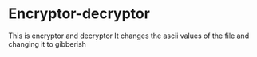 # Encryptor-decryptor

This is encryptor and decryptor
It changes the ascii values of the file and changing it to gibberish
